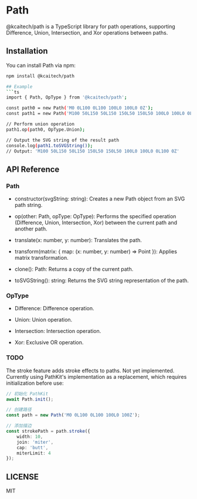 # Path

@kcaitech/path is a TypeScript library for path operations, supporting Difference, Union, Intersection, and Xor operations between paths.

## Installation

You can install Path via npm:

```bash
npm install @kcaitech/path

## Example
```ts
import { Path, OpType } from '@kcaitech/path';

const path0 = new Path('M0 0L100 0L100 100L0 100L0 0Z');
const path1 = new Path('M100 50L150 50L150 150L50 150L50 100L0 100L0 0L100 0L100 50Z');

// Perform union operation
path1.op(path0, OpType.Union);

// Output the SVG string of the result path
console.log(path1.toSVGString());
// Output: 'M100 50L150 50L150 150L50 150L50 100L0 100L0 0L100 0Z'
```
## API Reference
### Path
* constructor(svgString: string): Creates a new Path object from an SVG path string.

* op(other: Path, opType: OpType): Performs the specified operation (Difference, Union, Intersection, Xor) between the current path and another path.

* translate(x: number, y: number): Translates the path.

* transform(matrix: { map: (x: number, y: number) => Point }): Applies matrix transformation.

* clone(): Path: Returns a copy of the current path.

* toSVGString(): string: Returns the SVG string representation of the path.

### OpType
* Difference: Difference operation.

* Union: Union operation.

* Intersection: Intersection operation.

* Xor: Exclusive OR operation.

### TODO
The stroke feature adds stroke effects to paths. Not yet implemented. Currently using PathKit's implementation as a replacement, which requires initialization before use:

```ts
// 初始化 PathKit
await Path.init();

// 创建路径
const path = new Path('M0 0L100 0L100 100L0 100Z');

// 添加描边
const strokePath = path.stroke({
    width: 10,
    join: 'miter',
    cap: 'butt',
    miterLimit: 4
});
```

## LICENSE
MIT
